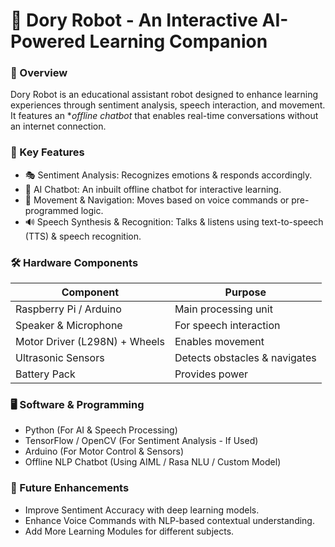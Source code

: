 # 🤖 Dory Robot - An Interactive AI-Powered Learning Companion  

### 📌 Overview  
Dory Robot is an educational assistant robot designed to enhance learning experiences through sentiment analysis, speech interaction, and movement. It features an **offline chatbot* that enables real-time conversations without an internet connection.  

### 🔧 Key Features  
- 🎭 Sentiment Analysis: Recognizes emotions & responds accordingly.  
- 💬 AI Chatbot: An inbuilt offline chatbot for interactive learning.  
- 🚶 Movement & Navigation: Moves based on voice commands or pre-programmed logic.  
- 🔊 Speech Synthesis & Recognition: Talks & listens using text-to-speech (TTS) & speech recognition.  

### 🛠 Hardware Components  
| Component          | Purpose |
|-------------------|--------------------------------|
| Raspberry Pi / Arduino | Main processing unit |
| Speaker & Microphone| For speech interaction |
| Motor Driver (L298N) + Wheels | Enables movement |
| Ultrasonic Sensors | Detects obstacles & navigates |
| Battery Pack | Provides power |

### 🖥 Software & Programming  
- Python (For AI & Speech Processing) 
- TensorFlow / OpenCV (For Sentiment Analysis - If Used)
- Arduino (For Motor Control & Sensors) 
- Offline NLP Chatbot (Using AIML / Rasa NLU / Custom Model)  

### 🚀 Future Enhancements  
- Improve Sentiment Accuracy with deep learning models.  
- Enhance Voice Commands with NLP-based contextual understanding.  
- Add More Learning Modules for different subjects.

